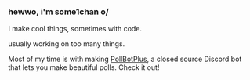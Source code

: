 ### hewwo, i'm some1chan o/

I make cool things, sometimes with code.

usually working on too many things.

Most of my time is with making [PollBotPlus](pollbotplus.com), a closed source Discord bot that lets you make beautiful polls. Check it out!
